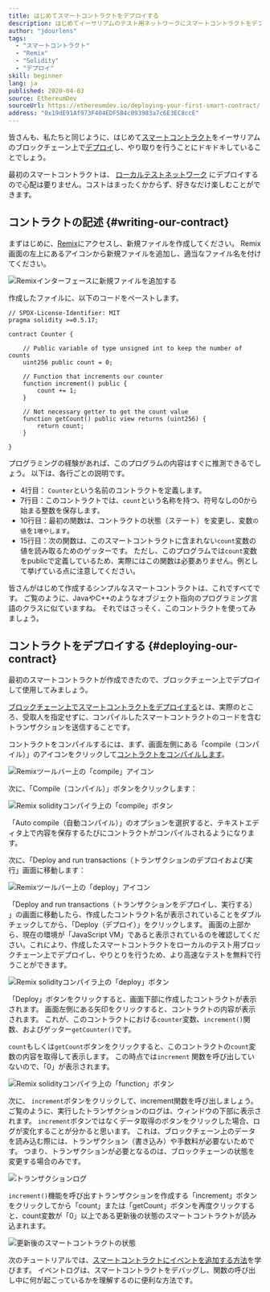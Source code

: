 ```yaml
---
title: はじめてスマートコントラクトをデプロイする
description: はじめてイーサリアムのテスト用ネットワークにスマートコントラクトをデプロイするユーザー向けのイントロダクション
author: "jdourlens"
tags:
  - "スマートコントラクト"
  - "Remix"
  - "Solidity"
  - "デプロイ"
skill: beginner
lang: ja
published: 2020-04-03
source: EthereumDev
sourceUrl: https://ethereumdev.io/deploying-your-first-smart-contract/
address: "0x19dE91Af973F404EDF5B4c093983a7c6E3EC8ccE"
---
```


皆さんも、私たちと同じように、はじめて[スマートコントラクト](/developers/docs/smart-contracts/)をイーサリアムのブロックチェーン上で[デプロイ](/developers/docs/smart-contracts/deploying/)し、やり取りを行うことにドキドキしていることでしょう。

最初のスマートコントラクトは、 [ローカルテストネットワーク](/developers/docs/networks/) にデプロイするので心配は要りません。コストはまったくかからず、好きなだけ楽しむことができます。

## コントラクトの記述 {#writing-our-contract}

まずはじめに、[Remix](https://remix.ethereum.org/)にアクセスし、新規ファイルを作成してください。 Remix画面の左上にあるアイコンから新規ファイルを追加し、適当なファイル名を付けてください。

![Remixインターフェースに新規ファイルを追加する](./remix.png)

作成したファイルに、以下のコードをペーストします。

```solidity
// SPDX-License-Identifier: MIT
pragma solidity >=0.5.17;

contract Counter {

    // Public variable of type unsigned int to keep the number of counts
    uint256 public count = 0;

    // Function that increments our counter
    function increment() public {
        count += 1;
    }

    // Not necessary getter to get the count value
    function getCount() public view returns (uint256) {
        return count;
    }

}
```

プログラミングの経験があれば、このプログラムの内容はすぐに推測できるでしょう。 以下は、各行ごとの説明です。

- 4行目： `Counter`という名前のコントラクトを定義します。
- 7行目：このコントラクトでは、`count`という名称を持つ、符号なしの0から始まる整数を保存します。
- 10行目：最初の関数は、コントラクトの状態（ステート）を変更し、変数`の値`を`1増やします`。
- 15行目：次の関数は、このスマートコントラクトに含まれない`count`変数の値を読み取るためのゲッターです。 ただし、このプログラムでは`count`変数をpublicで定義しているため、実際にはこの関数は必要ありません。例として挙げている点に注意してください。

皆さんがはじめて作成するシンプルなスマートコントラクトは、これですべてです。 ご覧のように、JavaやC++のようなオブジェクト指向のプログラミング言語のクラスに似ていますね。 それではさっそく、このコントラクトを使ってみましょう。

## コントラクトをデプロイする {#deploying-our-contract}

最初のスマートコントラクトが作成できたので、ブロックチェーン上でデプロイして使用してみましょう。

[ブロックチェーン上でスマートコントラクトをデプロイする](/developers/docs/smart-contracts/deploying/)とは、実際のところ、受取人を指定せずに、コンパイルしたスマートコントラクトのコードを含むトランザクションを送信することです。

コントラクトをコンパイルするには、まず、画面左側にある「compile（コンパイル）」のアイコンをクリックして[コントラクトをコンパイルします](/developers/docs/smart-contracts/compiling/)。

![Remixツールバー上の「compile」アイコン](./remix-compile-button.png)

次に、「Compile（コンパイル）」ボタンをクリックします：

![Remix solidityコンパイラ上の「compile」ボタン](./remix-compile.png)

「Auto compile（自動コンパイル）」のオプションを選択すると、テキストエディタ上で内容を保存するたびにコントラクトがコンパイルされるようになります。

次に、「Deploy and run transactions（トランザクションのデプロイおよび実行」画面に移動します：

![Remixツールバー上の「deploy」アイコン](./remix-deploy.png)

「Deploy and run transactions（トランザクションをデプロイし、実行する） 」の画面に移動したら、作成したコントラクト名が表示されていることをダブルチェックしてから、「Deploy（デプロイ）」をクリックします。 画面の上部から、現在の環境が「JavaScript VM」であると表示されているのを確認してください。これにより、作成したスマートコントラクトをローカルのテスト用ブロックチェーン上でデプロイし、やりとりを行うため、より高速なテストを無料で行うことができます。

![Remix solidityコンパイラ上の「deploy」ボタン](./remix-deploy-button.png)

「Deploy」ボタンをクリックすると、画面下部に作成したコントラクトが表示されます。 画面左側にある矢印をクリックすると、コントラクトの内容が表示されます。 これが、このコントラクトにおける`counter`変数、`increment()`関数、およびゲッター`getCounter()`です。

`count`もしくは`getCount`ボタンをクリックすると、このコントラクトの`count`変数の内容を取得して表示します。 この時点では`increment` 関数を呼び出していないので、「0」が表示されます。

![Remix solidityコンパイラ上の「function」ボタン](./remix-function-button.png)

次に、 `increment`ボタンをクリックして、increment関数を呼び出しましょう。 ご覧のように、実行したトランザクションのログは、ウィンドウの下部に表示されます。 `increment`ボタンではなくデータ取得のボタンをクリックした場合、ログが変化することが分かると思います。 これは、ブロックチェーン上のデータを読み込む際には、トランザクション（書き込み）や手数料が必要ないためです。 つまり、トランザクションが必要となるのは、ブロックチェーンの状態を変更する場合のみです。

![トランザクションログ](./transaction-log.png)

`increment()`機能を呼び出すトランザクションを作成する「increment」ボタンをクリックしてから「count」または「getCount」ボタンを再度クリックすると、count変数が「0」以上である更新後の状態のスマートコントラクトが読み込まれます。

![更新後のスマートコントラクトの状態](./updated-state.png)

次のチュートリアルでは、[スマートコントラクトにイベントを追加する方法](/developers/tutorials/logging-events-smart-contracts/)を学びます。 イベントログは、スマートコントラクトをデバッグし、関数の呼び出し中に何が起こっているかを理解するのに便利な方法です。
